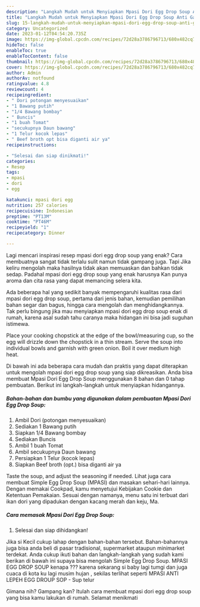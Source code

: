 ```yaml
---
description: "Langkah Mudah untuk Menyiapkan Mpasi Dori Egg Drop Soup Anti Gagal"
title: "Langkah Mudah untuk Menyiapkan Mpasi Dori Egg Drop Soup Anti Gagal"
slug: 15-langkah-mudah-untuk-menyiapkan-mpasi-dori-egg-drop-soup-anti-gagal
category: Uncategorized
date: 2023-01-12T04:54:20.735Z
image: https://img-global.cpcdn.com/recipes/72d28a3786796713/680x482cq70/mpasi-dori-egg-drop-soup-foto-resep-utama.jpg
hideToc: false
enableToc: true
enableTocContent: false
thumbnail: https://img-global.cpcdn.com/recipes/72d28a3786796713/680x482cq70/mpasi-dori-egg-drop-soup-foto-resep-utama.jpg
cover: https://img-global.cpcdn.com/recipes/72d28a3786796713/680x482cq70/mpasi-dori-egg-drop-soup-foto-resep-utama.jpg
author: Admin
authorAv: notfound
ratingvalue: 4.8
reviewcount: 4
recipeingredient:
- " Dori potongan menyesuaikan"
- "1 Bawang putih"
- "1/4 Bawang bombay"
- " Buncis"
- "1 buah Tomat"
- "secukupnya Daun bawang"
- "1 Telur kocok lepas"
- " Beef broth opt bisa diganti air ya"
recipeinstructions:

- "Selesai dan siap dinikmati!"
categories:
- Resep
tags:
- mpasi
- dori
- egg

katakunci: mpasi dori egg 
nutrition: 257 calories
recipecuisine: Indonesian
preptime: "PT13M"
cooktime: "PT46M"
recipeyield: "1"
recipecategory: Dinner

---
```



Lagi mencari inspirasi resep mpasi dori egg drop soup yang enak? Cara membuatnya sangat tidak terlalu sulit namun tidak gampang juga. Tapi Jika keliru mengolah maka hasilnya tidak akan memuaskan dan bahkan tidak sedap. Padahal mpasi dori egg drop soup yang enak harusnya Kan punya aroma dan cita rasa yang dapat memancing selera kita.


Ada beberapa hal yang sedikit banyak mempengaruhi kualitas rasa dari mpasi dori egg drop soup, pertama dari jenis bahan, kemudian pemilihan bahan segar dan bagus, hingga cara mengolah dan menghidangkannya. Tak perlu bingung jika mau menyiapkan mpasi dori egg drop soup enak di rumah, karena asal sudah tahu caranya maka hidangan ini bisa jadi suguhan istimewa.

Place your cooking chopstick at the edge of the bowl/measuring cup, so the egg will drizzle down the chopstick in a thin stream. Serve the soup into individual bowls and garnish with green onion. Boil it over medium high heat.


Di bawah ini ada beberapa cara mudah dan praktis yang dapat diterapkan untuk mengolah mpasi dori egg drop soup yang siap dikreasikan. Anda bisa membuat Mpasi Dori Egg Drop Soup menggunakan 8 bahan dan 0 tahap pembuatan. Berikut ini langkah-langkah untuk menyiapkan hidangannya.

<!--inarticleads1-->

##### Bahan-bahan dan bumbu yang digunakan dalam pembuatan Mpasi Dori Egg Drop Soup:

1. Ambil  Dori (potongan menyesuaikan)
1. Sediakan 1 Bawang putih
1. Siapkan 1/4 Bawang bombay
1. Sediakan  Buncis
1. Ambil 1 buah Tomat
1. Ambil secukupnya Daun bawang
1. Persiapkan 1 Telur (kocok lepas)
1. Siapkan  Beef broth (opt.) bisa diganti air ya


Taste the soup, and adjust the seasoning if needed. Lihat juga cara membuat Simple Egg Drop Soup (MPASI) dan masakan sehari-hari lainnya. Dengan memakai Cookpad, kamu menyetujui Kebijakan Cookie dan Ketentuan Pemakaian. Sesuai dengan namanya, menu satu ini terbuat dari ikan dori yang dipadukan dengan kacang merah dan keju, Ma. 

<!--inarticleads2-->

##### Cara memasak Mpasi Dori Egg Drop Soup:


1. Selesai dan siap dihidangkan!

Jika si Kecil cukup lahap dengan bahan-bahan tersebut. Bahan-bahannya juga bisa anda beli di pasar tradisional, supermarket ataupun minimarket terdekat. Anda cukup ikuti bahan dan langkah-langkah yang sudah kami berikan di bawah ini supaya bisa mengolah Simple Egg Drop Soup. MPASI EGG DROP SOUP kenapa ??? karena sekarang si baby lagi tumgi dan juga cuaca di kota ku lagi musim hujan , sekilas terlihat seperti MPASI ANTI LEPEH EGG DROUP SOP - Sup telur 

Gimana nih? Gampang kan? Itulah cara membuat mpasi dori egg drop soup yang bisa kamu lakukan di rumah. Selamat menikmati
